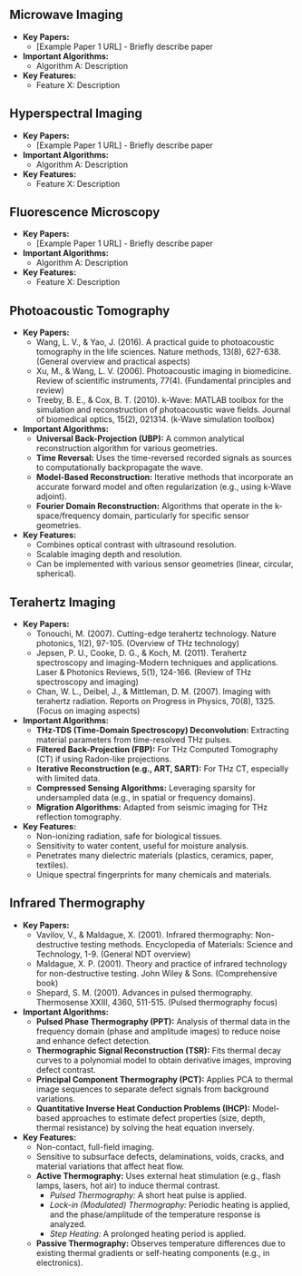 ## Microwave Imaging

*   **Key Papers:**
    *   [Example Paper 1 URL] - Briefly describe paper
*   **Important Algorithms:**
    *   Algorithm A: Description
*   **Key Features:**
    *   Feature X: Description
## Hyperspectral Imaging

*   **Key Papers:**
    *   [Example Paper 1 URL] - Briefly describe paper
*   **Important Algorithms:**
    *   Algorithm A: Description
*   **Key Features:**
    *   Feature X: Description
## Fluorescence Microscopy

*   **Key Papers:**
    *   [Example Paper 1 URL] - Briefly describe paper
*   **Important Algorithms:**
    *   Algorithm A: Description
*   **Key Features:**
    *   Feature X: Description

## Photoacoustic Tomography

*   **Key Papers:**
    *   Wang, L. V., & Yao, J. (2016). A practical guide to photoacoustic tomography in the life sciences. Nature methods, 13(8), 627-638. (General overview and practical aspects)
    *   Xu, M., & Wang, L. V. (2006). Photoacoustic imaging in biomedicine. Review of scientific instruments, 77(4). (Fundamental principles and review)
    *   Treeby, B. E., & Cox, B. T. (2010). k-Wave: MATLAB toolbox for the simulation and reconstruction of photoacoustic wave fields. Journal of biomedical optics, 15(2), 021314. (k-Wave simulation toolbox)
*   **Important Algorithms:**
    *   **Universal Back-Projection (UBP):** A common analytical reconstruction algorithm for various geometries.
    *   **Time Reversal:** Uses the time-reversed recorded signals as sources to computationally backpropagate the wave.
    *   **Model-Based Reconstruction:** Iterative methods that incorporate an accurate forward model and often regularization (e.g., using k-Wave adjoint).
    *   **Fourier Domain Reconstruction:** Algorithms that operate in the k-space/frequency domain, particularly for specific sensor geometries.
*   **Key Features:**
    *   Combines optical contrast with ultrasound resolution.
    *   Scalable imaging depth and resolution.
    *   Can be implemented with various sensor geometries (linear, circular, spherical).

## Terahertz Imaging

*   **Key Papers:**
    *   Tonouchi, M. (2007). Cutting-edge terahertz technology. Nature photonics, 1(2), 97-105. (Overview of THz technology)
    *   Jepsen, P. U., Cooke, D. G., & Koch, M. (2011). Terahertz spectroscopy and imaging-Modern techniques and applications. Laser & Photonics Reviews, 5(1), 124-166. (Review of THz spectroscopy and imaging)
    *   Chan, W. L., Deibel, J., & Mittleman, D. M. (2007). Imaging with terahertz radiation. Reports on Progress in Physics, 70(8), 1325. (Focus on imaging aspects)
*   **Important Algorithms:**
    *   **THz-TDS (Time-Domain Spectroscopy) Deconvolution:** Extracting material parameters from time-resolved THz pulses.
    *   **Filtered Back-Projection (FBP):** For THz Computed Tomography (CT) if using Radon-like projections.
    *   **Iterative Reconstruction (e.g., ART, SART):** For THz CT, especially with limited data.
    *   **Compressed Sensing Algorithms:** Leveraging sparsity for undersampled data (e.g., in spatial or frequency domains).
    *   **Migration Algorithms:** Adapted from seismic imaging for THz reflection tomography.
*   **Key Features:**
    *   Non-ionizing radiation, safe for biological tissues.
    *   Sensitivity to water content, useful for moisture analysis.
    *   Penetrates many dielectric materials (plastics, ceramics, paper, textiles).
    *   Unique spectral fingerprints for many chemicals and materials.

## Infrared Thermography

*   **Key Papers:**
    *   Vavilov, V., & Maldague, X. (2001). Infrared thermography: Non-destructive testing methods. Encyclopedia of Materials: Science and Technology, 1-9. (General NDT overview)
    *   Maldague, X. P. (2001). Theory and practice of infrared technology for non-destructive testing. John Wiley & Sons. (Comprehensive book)
    *   Shepard, S. M. (2001). Advances in pulsed thermography. Thermosense XXIII, 4360, 511-515. (Pulsed thermography focus)
*   **Important Algorithms:**
    *   **Pulsed Phase Thermography (PPT):** Analysis of thermal data in the frequency domain (phase and amplitude images) to reduce noise and enhance defect detection.
    *   **Thermographic Signal Reconstruction (TSR):** Fits thermal decay curves to a polynomial model to obtain derivative images, improving defect contrast.
    *   **Principal Component Thermography (PCT):** Applies PCA to thermal image sequences to separate defect signals from background variations.
    *   **Quantitative Inverse Heat Conduction Problems (IHCP):** Model-based approaches to estimate defect properties (size, depth, thermal resistance) by solving the heat equation inversely.
*   **Key Features:**
    *   Non-contact, full-field imaging.
    *   Sensitive to subsurface defects, delaminations, voids, cracks, and material variations that affect heat flow.
    *   **Active Thermography:** Uses external heat stimulation (e.g., flash lamps, lasers, hot air) to induce thermal contrast.
        *   *Pulsed Thermography:* A short heat pulse is applied.
        *   *Lock-in (Modulated) Thermography:* Periodic heating is applied, and the phase/amplitude of the temperature response is analyzed.
        *   *Step Heating:* A prolonged heating period is applied.
    *   **Passive Thermography:** Observes temperature differences due to existing thermal gradients or self-heating components (e.g., in electronics).
